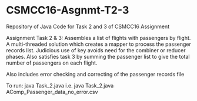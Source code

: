 # CSMCC16-Asgnmt-T2-3
Repository of Java Code for Task 2 and 3 of CSMCC16 Assignment


Assignment Task 2 & 3:
Assembles a list of flights with passengers by flight.
A multi-threaded solution which creates a mapper to process the passenger records list.
Judicious use of key avoids need for the combiner or reducer phases.
Also satisfies task 3 by summing the passenger list to give the total number of
passengers on each flight.

Also includes error checking and correcting of the passenger records file

To run:
    java Task_2.java <file>
    i.e. java Task_2.java AComp_Passenger_data_no_error.csv

 

